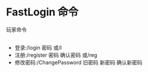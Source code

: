 FastLogin 命令
=====

玩家命令
##
* 登录:/login 密码  或/l<br>
* 注册:/register 密码 确认密码 或/reg<br>    
* 修改密码:/ChangePassword 旧密码 新密码 确认新密码<br>
